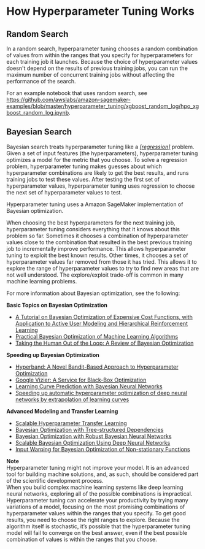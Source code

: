 # How Hyperparameter Tuning Works<a name="automatic-model-tuning-how-it-works"></a>

## Random Search<a name="automatic-tuning-random-search"></a>

In a random search, hyperparameter tuning chooses a random combination of values from within the ranges that you specify for hyperparameters for each training job it launches\. Because the choice of hyperparameter values doesn't depend on the results of previous training jobs, you can run the maximum number of concurrent training jobs without affecting the performance of the search\.

For an example notebook that uses random search, see [https://github\.com/awslabs/amazon\-sagemaker\-examples/blob/master/hyperparameter\_tuning/xgboost\_random\_log/hpo\_xgboost\_random\_log\.ipynb](https://github.com/awslabs/amazon-sagemaker-examples/blob/master/hyperparameter_tuning/xgboost_random_log/hpo_xgboost_random_log.ipynb)\.

## Bayesian Search<a name="automatic-tuning-bayesian-search.title"></a>

Bayesian search treats hyperparameter tuning like a *[\[regression\]](https://docs.aws.amazon.com/general/latest/gr/glos-chap.html#[regression])* problem\. Given a set of input features \(the hyperparameters\), hyperparameter tuning optimizes a model for the metric that you choose\. To solve a regression problem, hyperparameter tuning makes guesses about which hyperparameter combinations are likely to get the best results, and runs training jobs to test these values\. After testing the first set of hyperparameter values, hyperparameter tuning uses regression to choose the next set of hyperparameter values to test\.

Hyperparameter tuning uses a Amazon SageMaker implementation of Bayesian optimization\.

When choosing the best hyperparameters for the next training job, hyperparameter tuning considers everything that it knows about this problem so far\. Sometimes it chooses a combination of hyperparameter values close to the combination that resulted in the best previous training job to incrementally improve performance\. This allows hyperparameter tuning to exploit the best known results\. Other times, it chooses a set of hyperparameter values far removed from those it has tried\. This allows it to explore the range of hyperparameter values to try to find new areas that are not well understood\. The explore/exploit trade\-off is common in many machine learning problems\.

For more information about Bayesian optimization, see the following:

**Basic Topics on Bayesian Optimization**
+ [A Tutorial on Bayesian Optimization of Expensive Cost Functions, with Application to Active User Modeling and Hierarchical Reinforcement Learning](https://arxiv.org/abs/1012.2599)
+ [Practical Bayesian Optimization of Machine Learning Algorithms](https://arxiv.org/abs/1206.2944)
+ [Taking the Human Out of the Loop: A Review of Bayesian Optimization](http://ieeexplore.ieee.org/document/7352306/?reload=true)

**Speeding up Bayesian Optimization**
+ [Hyperband: A Novel Bandit\-Based Approach to Hyperparameter Optimization ](https://liamcli.com/assets/pdf/hyperband_jmlr.pdf)
+ [Google Vizier: A Service for Black\-Box Optimization](https://dl.acm.org/citation.cfm?id=3098043)
+ [Learning Curve Prediction with Bayesian Neural Networks](https://openreview.net/forum?id=S11KBYclx)
+ [Speeding up automatic hyperparameter optimization of deep neural networks by extrapolation of learning curves](https://dl.acm.org/citation.cfm?id=2832731)

**Advanced Modeling and Transfer Learning**
+ [Scalable Hyperparameter Transfer Learning](https://papers.nips.cc/paper/7917-scalable-hyperparameter-transfer-learning)
+ [Bayesian Optimization with Tree\-structured Dependencies](http://proceedings.mlr.press/v70/jenatton17a.html)
+ [Bayesian Optimization with Robust Bayesian Neural Networks](https://papers.nips.cc/paper/6116-bayesian-optimization-with-robust-bayesian-neural-networks)
+ [Scalable Bayesian Optimization Using Deep Neural Networks](http://proceedings.mlr.press/v37/snoek15.pdf)
+ [Input Warping for Bayesian Optimization of Non\-stationary Functions]( https://arxiv.org/abs/1402.0929)

**Note**  
Hyperparameter tuning might not improve your model\. It is an advanced tool for building machine solutions, and, as such, should be considered part of the scientific development process\.   
When you build complex machine learning systems like deep learning neural networks, exploring all of the possible combinations is impractical\. Hyperparameter tuning can accelerate your productivity by trying many variations of a model, focusing on the most promising combinations of hyperparameter values within the ranges that you specify\. To get good results, you need to choose the right ranges to explore\. Because the algorithm itself is stochastic, it’s possible that the hyperparameter tuning model will fail to converge on the best answer, even if the best possible combination of values is within the ranges that you choose\. 